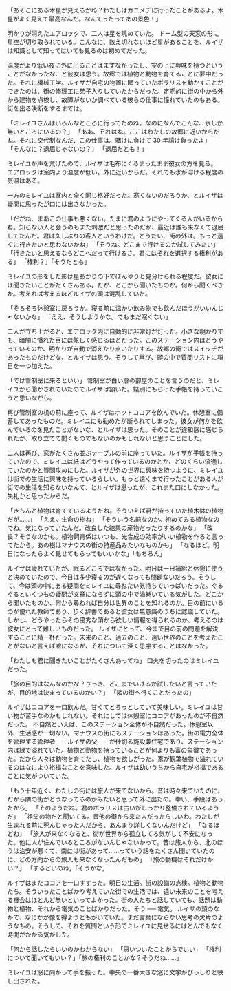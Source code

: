 「あそこにある木星が見えるかね？わたしはガニメデに行ったことがあるよ。木星がよく見えて最高なんだ。なんてったってあの景色！」

明かりが消えたエアロックで、二人は星を眺めていた。
ドーム型の天窓の形に星空が切り取られている。こんなに、数え切れないほど星があることを、ルイザは知識として知ってはいても見るのは初めてだった。

温度がより低い夜に外に出ることはまずなかったし、空の上に興味を持つということがなかったな、と彼女は思う。故郷では植物と動物を育てることに夢中だった。それに機械工学。ルイザが自宅の物置に眠っていたポラリスを動かすことができたのは、街の修理工に弟子入りしていたからだった。定期的に街の中から外から建物を点検し、故障がないか調べている彼らの仕事に憧れていたのもある。街を出る決断をするまでは。

「ミレイユさんはいろんなところに行ってたのね。なのになんでこんな、氷しか無いところにいるの？」
「ああ、それはね。ここはわたしの故郷に近いからだね。それに交代制なんだ、この仕事は。賭けに負けて 30 年請け負ったよ」
「そんなに？退屈じゃないの？」
「退屈だとも！」

ミレイユが声を荒げたので、ルイザは毛布にくるまったまま彼女の方を見る。
エアロックは室内より温度が低い。外に近いからだ。それでも氷が溶ける程度の気温はある。

一方のミレイユは室内と全く同じ格好だった。寒くないのだろうか、とルイザは疑問に思ったが口には出さなかった。

「だがね、まあこの仕事も悪くない。たまに君のようにやってくる人がいるからね。知らない人と会うのもまた刺激だと思ったのだが、最近は誰も来なくて退屈してたんだ。君は久しぶりの客人というわけだ。どうだい、街の外は。もっと遠くに行きたいと思わないかね」
「そうね。どこまで行けるのか試してみたい」
「行きたいと思えるならどこへだって行けるさ。君にはそれを選択する権利がある」
「権利？」「そうだとも」

ミレイユの形をした影は星あかりの下でぼんやりと見分けられる程度だ。彼女には聞きたいことがたくさんある。だが、どこから聞いたものか。何から聞くべきか。考えれば考えるほどルイザの頭は混乱していた。

「そろそろ休憩室に戻ろうか。寝る前に温かい飲み物でも飲んだほうがいいんじゃないかな」
「ええ、そうしようかな。でもまだ眠くない」

二人が立ち上がると、エアロック内に自動的に非常灯が灯った。小さな明かりでも、暗闇に慣れた目には眩しく感じるほどだった。このステーション内はどうやっているのか、明かりが自動で消えたり点いたりする。故郷の街ではスイッチがあったものだけどな、とルイザは思う。そうして再び、頭の中で質問リストに項目を一つ加えた。

「では管制室に来るといい」
管制室が白い扉の部屋のことを言うのだと、ミレイユから聞かされていたのでルイザは頷いた。餞別にもらった手帳を持っていこうと思いながら。

再び管制室の机の前に座って、ルイザはホットココアを飲んでいた。休憩室に備蓄してあったものだ。ミレイユにも勧めたが断られてしまった。彼女が何かを飲んでいるのを見たことがないな、とルイザは思った。そのことが違和感に感じられたが、取り立てて聞くものでもないのかもしれないと思うことにした。

二人は再び、窓がたくさん並ぶテーブルの前に座っていた。ルイザが手帳を持っていたので、ミレイユは紙はどうやって作っているのかとか、どのくらい流通していたのかと質問攻めにした。ルイザが外の世界に興味を持つように、ミレイユは街での生活に興味を持っているらしい。もっと遠くまで行ったことがある人が街での生活を知らないなんて、とルイザは思ったが、これまた口にしなかった。失礼かと思ったからだ。

「きちんと植物は育てているようだね。そういえば君が持っていた植木鉢の植物だが……」
「ええ。生命の樹ね」
「そういう名前なのか。初めてみる植物なのでね。気になっていたんだ。改良した結果の産物だったりするのかな」
「改良？そうなのかも。植物飼育係はいつも、光合成の効率がいい植物を作ると言ってたから。あの樹はマナウスの街の特産品みたいなものかも」
「なるほど。明日になったらよく見せてもらってもいいかな」「もちろん」

ルイザは疲れていたが、眠るどころではなかった。明日は一日補給と休憩に使うと決めていたので、今日は多少寝るのが遅くなっても問題ないだろう。そうして、今は頭の中にある疑問をミレイユに尋ねたい気持ちでいっぱいだった。ぐるぐるといくつもの疑問が文章にならずに頭の中で渦巻いている気がした。どこから聞いたものか、何から尋ねれば自分は世界のことを知れるのか。目の前にいるのが優れた教師であり、歩く辞書であると彼女は無意識のうちに認識していた。しかし、どうやったらその優秀な頭から欲しい情報を得られるのか、考えるのは彼女にとって難しいものだった。
ルイザにとって、今まで目の前の問題を解決することに精一杯だった。未来のこと、過去のこと、遠い世界のことを考えたことがないと言えば嘘になるが、それについて深く思慮することはなかった。

「わたしも君に聞きたいことがたくさんあってね」
口火を切ったのはミレイユだった。

「旅の目的はなんなのかな？さっき、どこまでいけるか試したいと言っていたが、目的地は決まっているのかい？」
「隣の街へ行くことだったの」

ルイザはココアを一口飲んだ。甘くてとろっとしていて美味しい。ミレイユは甘い物が苦手なのかもしれない。それにしては休憩室にココアがあったのが不自然だった。
不自然といえば、このステーション全体が不自然だった。休憩室以外、生活感が一切ない。マナウスの街にもステーションはあった。街の電力全体を管理する管理者 ── ルイザの父 ── が仕切る施設兼住宅であり、ステーション内は緑で溢れていた。植物と動物を持っていることが何よりも富の象徴であった。だから人々は動物を育てたし、植物を欲しがった。家が観葉植物で溢れているのはなにより裕福なことを意味した。ルイザは幼いうちから自宅が裕福であることに気がついていた。

「もう十年近く、わたしの街には旅人が来てないから。昔は時々来ていたのに。だから隣の街がどうなってるのかみたいと思って外に出たの。幸い、手段はあったから」
「そのようだね。君のポラリスは古いがしっかり整備されているようだ」
「祖父の物だと聞いてる。昔他の街から来た人だったらしいわ。わたしが生まれる前に死んじゃった人だから、あんまり詳しくないんだけど」
「なるほどね」
「旅人が来なくなると、街が世界から孤立してる気がして不安になった。他に人が住んでいるところがないんじゃないかって。昔は旅人から、北のほうは治安が悪くて、南には街があって……っていう話をたくさん聞いていたのに、どの方向からの旅人も来なくなったんだもの」
「旅の動機はそれだけかい？」
「するどいのね」「そうかな」

ルイザはまたココアを一口すすった。明日の生活。街の設備の点検。植物と動物たち。そういったことばかり考えていた街での生活では、遠い未来のことを考える機会はほとんど無いといってよかった。街の人たちと話していても、話題は動物と植物、それから電気のことばかりだった。そう ── 電気。
ルイザの頭のなかで、なにかが像を得ようともがいていた。まだ言葉にならない思考の欠片のようなもの。そうして、それを質問という形でミレイユに見せるにはとんでもなく時間がかかる気がした。

「何から話したらいいのかわからない」
「思いついたことからでいい」
「権利について聞いてもいい？」「旅の権利のことかな？そうだね……」

ミレイユは窓に向かって手を振った。中央の一番大きな窓に文字がびっしりと映し出された。
